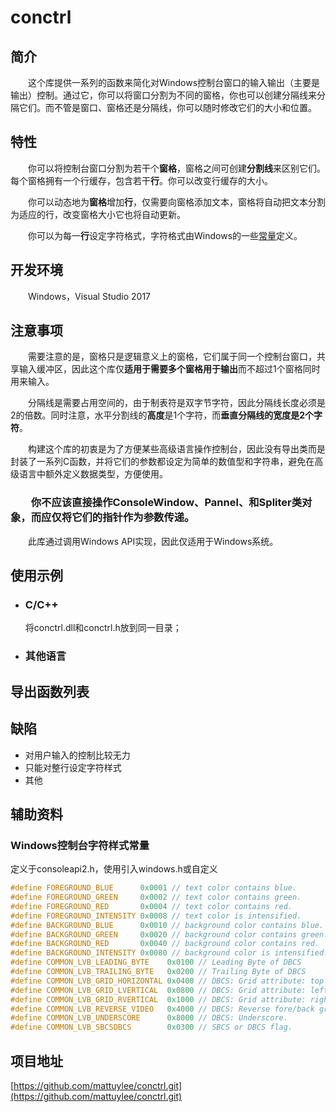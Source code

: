 # conctrl
## 简介
&emsp;&emsp;这个库提供一系列的函数来简化对Windows控制台窗口的输入输出（主要是输出）控制。通过它，你可以将窗口分割为不同的窗格，你也可以创建分隔线来分隔它们。而不管是窗口、窗格还是分隔线，你可以随时修改它们的大小和位置。

## 特性
&emsp;&emsp;你可以将控制台窗口分割为若干个**窗格**，窗格之间可创建**分割线**来区别它们。每个窗格拥有一个行缓存，包含若干**行**。你可以改变行缓存的大小。

&emsp;&emsp;你可以动态地为**窗格**增加**行**，仅需要向窗格添加文本，窗格将自动把文本分割为适应的行，改变窗格大小它也将自动更新。

&emsp;&emsp;你可以为每一**行**设定字符格式，字符格式由Windows的一些<a href="#constant">常量</a>定义。

## 开发环境
&emsp;&emsp;Windows，Visual Studio 2017

## 注意事项
&emsp;&emsp;需要注意的是，窗格只是逻辑意义上的窗格，它们属于同一个控制台窗口，共享输入缓冲区，因此这个库仅**适用于需要多个窗格用于输出**而不超过1个窗格同时用来输入。

&emsp;&emsp;分隔线是需要占用空间的，由于制表符是双字节字符，因此分隔线长度必须是2的倍数。同时注意，水平分割线的**高度**是1个字符，而**垂直分隔线的宽度是2个字符**。

&emsp;&emsp;构建这个库的初衷是为了方便某些高级语言操作控制台，因此没有导出类而是封装了一系列C函数，并将它们的参数都设定为简单的数值型和字符串，避免在高级语言中额外定义数据类型，方便使用。
### &emsp;&emsp;**你不应该直接操作ConsoleWindow、Pannel、和Spliter类对象**，而应仅将它们的指针作为参数传递。

&emsp;&emsp;此库通过调用Windows API实现，因此仅适用于Windows系统。

## 使用示例
* ### C/C++
    将conctrl.dll和conctrl.h放到同一目录；
    
* ### 其他语言



## 导出函数列表


## 缺陷
* 对用户输入的控制比较无力
* 只能对整行设定字符样式
* 其他


## 辅助资料
<a name="constant"> </a>

### Windows控制台字符样式常量
定义于consoleapi2.h，使用引入windows.h或自定义
```C
#define FOREGROUND_BLUE      0x0001 // text color contains blue.
#define FOREGROUND_GREEN     0x0002 // text color contains green.
#define FOREGROUND_RED       0x0004 // text color contains red.
#define FOREGROUND_INTENSITY 0x0008 // text color is intensified.
#define BACKGROUND_BLUE      0x0010 // background color contains blue.
#define BACKGROUND_GREEN     0x0020 // background color contains green.
#define BACKGROUND_RED       0x0040 // background color contains red.
#define BACKGROUND_INTENSITY 0x0080 // background color is intensified.
#define COMMON_LVB_LEADING_BYTE    0x0100 // Leading Byte of DBCS
#define COMMON_LVB_TRAILING_BYTE   0x0200 // Trailing Byte of DBCS
#define COMMON_LVB_GRID_HORIZONTAL 0x0400 // DBCS: Grid attribute: top horizontal.
#define COMMON_LVB_GRID_LVERTICAL  0x0800 // DBCS: Grid attribute: left vertical.
#define COMMON_LVB_GRID_RVERTICAL  0x1000 // DBCS: Grid attribute: right vertical.
#define COMMON_LVB_REVERSE_VIDEO   0x4000 // DBCS: Reverse fore/back ground attribute.
#define COMMON_LVB_UNDERSCORE      0x8000 // DBCS: Underscore.
#define COMMON_LVB_SBCSDBCS        0x0300 // SBCS or DBCS flag.
```

## 项目地址
[https://github.com/mattuylee/conctrl.git](https://github.com/mattuylee/conctrl.git)